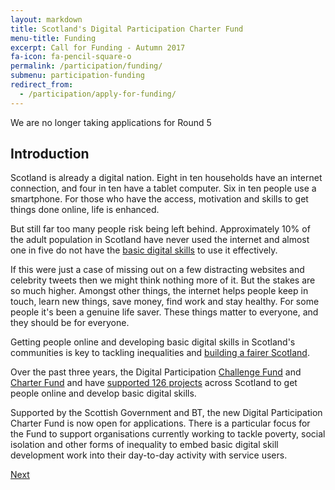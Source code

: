 ```yaml
---
layout: markdown
title: Scotland's Digital Participation Charter Fund
menu-title: Funding
excerpt: Call for Funding - Autumn 2017
fa-icon: fa-pencil-square-o
permalink: /participation/funding/
submenu: participation-funding
redirect_from:
  - /participation/apply-for-funding/
---
```


<div class="row">
    <div class="col s12">
        <div class="card-panel alert red darken-4 white-text">
            <i class="fa fa-fw fa-exclamation-triangle"></i>
            We are no longer taking applications for Round 5 
        </div>
    </div>
</div>

## Introduction

Scotland is already a digital nation. Eight in ten households have an internet connection, and four in ten have a tablet computer. Six in ten people use a smartphone. For those who have the access, motivation and skills to get things done online, life is enhanced.

But still far too many people risk being left behind. Approximately 10% of the adult population in Scotland have never used the internet and almost one in five do not have the [basic digital skills](/participation/basic-digital-skills/) to use it effectively.

If this were just a case of missing out on a few distracting websites and celebrity tweets then we might think nothing more of it. But the stakes are so much higher. Amongst other things, the internet helps people keep in touch, learn new things, save money, find work and stay healthy. For some people it's been a genuine life saver. These things matter to everyone, and they should be for everyone.

Getting people online and developing basic digital skills in Scotland's communities is key to tackling inequalities and [building a fairer Scotland](https://fairer.scot/).

Over the past three years, the Digital Participation [Challenge Fund](/participation/challenge-fund/) and [Charter Fund](/participation/charter-fund/) and  have [supported 126 projects](/participation/projects/) across Scotland to get people online and develop basic digital skills.

Supported by the Scottish Government and BT, the new Digital Participation Charter Fund is now open for applications. There is a particular focus for the Fund to support organisations currently working to tackle poverty, social isolation and other forms of inequality to embed basic digital skill development work into their day-to-day activity with service users.

<div class="section headingless">
    <a href="/participation/funding/context/" class="btn btn-primary blue darken-4 white-text right">
        <i class="fa fa-pull-right fa-chevron-right"></i>
        Next
    </a>
</div>
